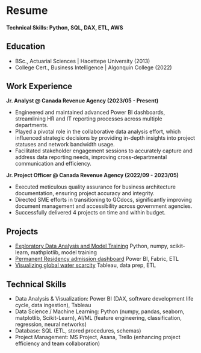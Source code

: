 # Resume

#### Technical Skills: Python, SQL, DAX, ETL, AWS

## Education
- BSc., Actuarial Sciences | Hacettepe University (2013)
- College Cert., Business Intelligence | Algonquin College (2022)

## Work Experience
**Jr. Analyst @ Canada Revenue Agency (2023/05 - Present)**
- Engineered and maintained advanced Power BI dashboards, streamlining HR and IT reporting processes 
across multiple departments.  
- Played a pivotal role in the collaborative data analysis effort, which influenced strategic decisions by providing 
in-depth insights into project statuses and network bandwidth usage. 
- Facilitated stakeholder engagement sessions to accurately capture and address data reporting needs, 
improving cross-departmental communication and efficiency. 

**Jr. Project Officer @ Canada Revenue Agency (2022/09 - 2023/05)** 
- Executed meticulous quality assurance for business architecture documentation, ensuring project accuracy and 
integrity. 
- Directed SME efforts in transitioning to GCdocs, significantly improving document management and 
accessibility across government agencies. 
- Successfully delivered 4 projects on time and within budget.

## Projects
- [Exploratory Data Analysis and Model Training](https://github.com/LegateG/expdataanalysis) Python, numpy, scikit-learn, mathplotlib, model training 
- [Permanent Residency admission dashboard](https://app.fabric.microsoft.com/view?r=eyJrIjoiOWU0NGQ5ODQtYmE2NC00NzgwLTllYjEtYzQyNzI4YWQ1OGU0IiwidCI6IjdjMDFkZWNlLTcwNzUtNGM3OC04MWE0LWMyMGEyODYxMzlkZSIsImMiOjF9) Power BI, Fabric, ETL 
- [Visualizing global water scarcity](https://public.tableau.com/app/profile/gorkem.bayar/viz/WaterScarcityAroundtheGlobe/Story) Tableau, data prep, ETL 

## Technical Skills 
- Data Analysis & Visualization: Power BI (DAX, software development life cycle, data ingestion), Tableau 
- Data Science / Machine Learning: Python (numpy, pandas, seaborn, matplotlib, Scikit-Learn), AI/ML (feature 
engineering, classification, regression, neural networks) 
- Database: SQL (ETL, stored procedures, schemas) 
- Project Management: MS Project, Asana, Trello (enhancing project efficiency and team collaboration) 
